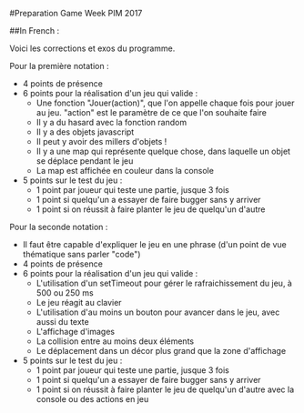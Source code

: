 #Preparation Game Week PIM 2017

##In French :

Voici les corrections et exos du programme.


Pour la première notation :
  - 4 points de présence
  - 6 points pour la réalisation d'un jeu qui valide :
    - Une fonction "Jouer(action)", que l'on appelle chaque fois pour jouer au jeu. "action" est le paramètre de ce que l'on souhaite faire
    - Il y a du hasard avec la fonction random
    - Il y a des objets javascript
    - Il peut y avoir des millers d'objets !
    - Il y a une map qui représente quelque chose, dans laquelle un objet se déplace pendant le jeu
    - La map est affichée en couleur dans la console
  - 5 points sur le test du jeu :
    - 1 point par joueur qui teste une partie, jusque 3 fois
    - 1 point si quelqu'un a essayer de faire bugger sans y arriver
    - 1 point si on réussit à faire planter le jeu de quelqu'un d'autre


Pour la seconde notation :

  - Il faut être capable d'expliquer le jeu en une phrase (d'un point de vue thématique sans parler "code")
  - 4 points de présence
  - 6 points pour la réalisation d'un jeu qui valide :
    - L'utilisation d'un setTimeout pour gérer le rafraichissement du jeu, à 500 ou 250 ms
    - Le jeu réagit au clavier
    - L'utilisation d'au moins un bouton pour avancer dans le jeu, avec aussi du texte
    - L'affichage d'images
    - La collision entre au moins deux éléments
    - Le déplacement dans un décor plus grand que la zone d'affichage
  - 5 points sur le test du jeu :
    - 1 point par joueur qui teste une partie, jusque 3 fois
    - 1 point si quelqu'un a essayer de faire bugger sans y arriver
    - 1 point si on réussit à faire planter le jeu de quelqu'un d'autre avec la console ou des actions en jeu
